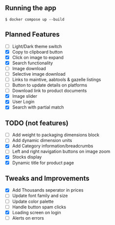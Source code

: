 ## Running the app

```shell
$ docker compose up --build
```

## Planned Features

- [ ] Light/Dark theme switch
- [x] Copy to clipboard button
- [x] Click on image to expand
- [x] Search functionality
- [ ] Image download
- [ ] Selective image download
- [ ] Links to maintive, aabtools & gazelle listings
- [ ] Button to update details on platforms
- [ ] Download link to product documents
- [x] Image slider
- [x] User Login
- [x] Search with partial match

## TODO (not features)

- [ ] Add weight to packaging dimensions block
- [ ] Add dynamic dimension units
- [x] Add Category information/breadcrumbs
- [ ] Left and right navigation buttons on image zoom
- [x] Stocks display
- [x] Dynamic title for product page

## Tweaks and Improvements

- [x] Add Thousands seperator in prices
- [ ] Update font family and size
- [ ] Update color palette
- [ ] Handle button spam clicks
- [x] Loading screen on login
- [ ] Alerts on errors
